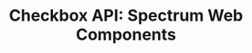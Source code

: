 ---
layout: api.njk
title: 'Checkbox API: Spectrum Web Components'
displayName: Checkbox
componentName: checkbox
componentHeading: sp-checkbox
tags:
  - component-api
---